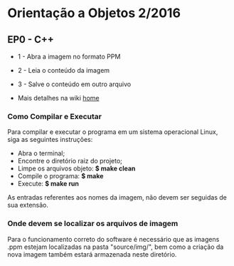 # Orientação a Objetos 2/2016

## EP0 - C++

* 1 - Abra a imagem no formato PPM
* 2 - Leia o conteúdo da imagem
* 3 - Salve o conteúdo em outro arquivo

* Mais detalhes na wiki [home](https://gitlab.com/OOFGA-2016-1/EP0/wikis/home)
### Como Compilar e Executar

Para compilar e executar o programa em um sistema operacional Linux, siga as seguintes instruções:

* Abra o terminal;
* Encontre o diretório raiz do projeto;
* Limpe os arquivos objeto:
	**$ make clean** 
* Compile o programa: 
	**$ make**
* Execute:
	**$ make run**

As entradas referentes aos nomes da imagem, não devem ser seguidas de sua extensão.

### Onde devem se localizar os arquivos de imagem

Para o funcionamento correto do software é necessário que as imagens .ppm estejam localizadas na pasta "source/img/", bem como a criação da nova imagem também estará armazenada neste diretório.

